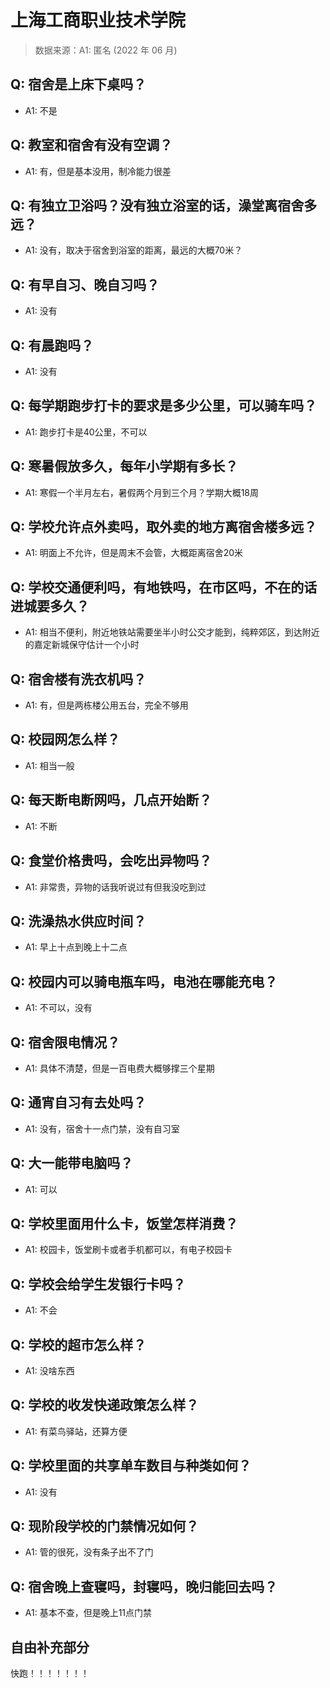 # 上海工商职业技术学院

> 数据来源：A1: 匿名 (2022 年 06 月)

## Q: 宿舍是上床下桌吗？

- A1: 不是

## Q: 教室和宿舍有没有空调？

- A1: 有，但是基本没用，制冷能力很差

## Q: 有独立卫浴吗？没有独立浴室的话，澡堂离宿舍多远？

- A1: 没有，取决于宿舍到浴室的距离，最远的大概70米？

## Q: 有早自习、晚自习吗？

- A1: 没有

## Q: 有晨跑吗？

- A1: 没有

## Q: 每学期跑步打卡的要求是多少公里，可以骑车吗？

- A1: 跑步打卡是40公里，不可以

## Q: 寒暑假放多久，每年小学期有多长？

- A1: 寒假一个半月左右，暑假两个月到三个月？学期大概18周

## Q: 学校允许点外卖吗，取外卖的地方离宿舍楼多远？

- A1: 明面上不允许，但是周末不会管，大概距离宿舍20米

## Q: 学校交通便利吗，有地铁吗，在市区吗，不在的话进城要多久？

- A1: 相当不便利，附近地铁站需要坐半小时公交才能到，纯粹郊区，到达附近的嘉定新城保守估计一个小时

## Q: 宿舍楼有洗衣机吗？

- A1: 有，但是两栋楼公用五台，完全不够用

## Q: 校园网怎么样？

- A1: 相当一般

## Q: 每天断电断网吗，几点开始断？

- A1: 不断

## Q: 食堂价格贵吗，会吃出异物吗？

- A1: 非常贵，异物的话我听说过有但我没吃到过

## Q: 洗澡热水供应时间？

- A1: 早上十点到晚上十二点

## Q: 校园内可以骑电瓶车吗，电池在哪能充电？

- A1: 不可以，没有

## Q: 宿舍限电情况？

- A1: 具体不清楚，但是一百电费大概够撑三个星期

## Q: 通宵自习有去处吗？

- A1: 没有，宿舍十一点门禁，没有自习室

## Q: 大一能带电脑吗？

- A1: 可以

## Q: 学校里面用什么卡，饭堂怎样消费？

- A1: 校园卡，饭堂刷卡或者手机都可以，有电子校园卡

## Q: 学校会给学生发银行卡吗？

- A1: 不会

## Q: 学校的超市怎么样？

- A1: 没啥东西

## Q: 学校的收发快递政策怎么样？

- A1: 有菜鸟驿站，还算方便

## Q: 学校里面的共享单车数目与种类如何？

- A1: 没有

## Q: 现阶段学校的门禁情况如何？

- A1: 管的很死，没有条子出不了门

## Q: 宿舍晚上查寝吗，封寝吗，晚归能回去吗？

- A1: 基本不查，但是晚上11点门禁

## 自由补充部分

快跑！！！！！！！